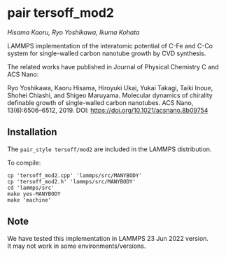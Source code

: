 pair tersoff_mod2
==============

_Hisama Kaoru, Ryo Yoshikawa, Ikuma Kohata_

LAMMPS implementation of the interatomic potential of C-Fe and C-Co system for single-walled carbon nanotube growth by CVD synthesis.  

The related works have published in Journal of Physical Chemistry C and ACS Nano:



Ryo Yoshikawa, Kaoru Hisama, Hiroyuki Ukai, Yukai Takagi, Taiki Inoue, Shohei Chiashi, and Shigeo Maruyama.
Molecular dynamics of chirality definable growth of single-walled carbon nanotubes. ACS Nano, 13(6):6506–6512, 2019.
DOI: <https://doi.org/10.1021/acsnano.8b09754>



Installation
------------

The `pair_style tersoff/mod2` are included
in the LAMMPS distribution.

To compile:

    cp 'tersoff_mod2.cpp' 'lammps/src/MANYBODY'
    cp 'tersoff_mod2.h' 'lammps/src/MANYBODY'
    cd 'lammps/src'
    make yes-MANYBODY
    make 'machine'

Note
-----

We have tested this implementation in LAMMPS 23 Jun 2022 version.  
It may not work in some environments/versions.


